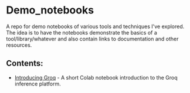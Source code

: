 # Demo_notebooks
A repo for demo notebooks of various tools and techniques I've explored. The idea is to have the notebooks demonstrate the basics of a tool/library/whatever and also contain links to documentation and other resources.

## Contents:

- [Introducing Groq](Groq_demo.ipynb) - A short Colab notebook introduction to the Groq inference platform.

